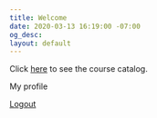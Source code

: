 ```yaml
---
title: Welcome
date: 2020-03-13 16:19:00 -07:00
og_desc: 
layout: default
---
```


Click [here](/courses) to see the course catalog.

<a data-ms-modal="profile">My profile</a>

<a href="/#/ms/logout">Logout</a>

